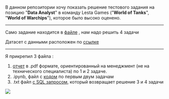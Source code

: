 В данном репозитории хочу показать решение тестового задания на позицию "**Data Analyst**" в команду Lesta Games ("**World of Tanks**", "**World of Warchips**"), которое было высоко оценено.

***


 Само задание находится в [файле](https://github.com/IharSkalaban/my_answer_to_the_World_of_Warchips_test_assignment/blob/main/%D0%A2%D0%B5%D1%81%D1%82%D0%BE%D0%B2%D0%BE%D0%B5%20%D0%B7%D0%B0%D0%B4%D0%B0%D0%BD%D0%B8%D0%B5%20%D0%BD%D0%B0%20%D0%BF%D0%BE%D0%B7%D0%B8%D1%86%D0%B8%D1%8E%20%D0%90%D0%BD%D0%B0%D0%BB%D0%B8%D1%82%D0%B8%D0%BA%20%D0%B4%D0%B0%D0%BD%D0%BD%D1%8B%D1%85.pdf) , нам надо решить 4 задачи

 Датасет с данными расположен по [ссылке](https://drive.google.com/file/d/1St9wWC1vu2BBVbwdrtpGaLQ0hSlI3KAH/view?usp=drive_link) 

***

Я прикрепил 3 файла :
 1) [отчет](https://github.com/IharSkalaban/my_answer_to_the_World_of_Warchips_test_assignment/blob/main/%D0%92%D1%8B%D0%B2%D0%BE%D0%B4%D1%8B%20%D0%BF%D0%BE%20%D0%B7%D0%B0%D0%B4%D0%B0%D1%87%D0%B0%D0%BC%201%2C2.pdf) в .pdf формате, ориентированный на менеджмент (не на технического специалиста) по 1 и 2 задаче.
 2) .ipynb, файл с [кодом](https://github.com/IharSkalaban/my_answer_to_the_World_of_Warchips_test_assignment/blob/main/Data_Analyst_Skalaban_Ihar_LESTA_GAMES.ipynb) по первым двум задачам
 3) .txt файл [с SQL запросом](https://github.com/IharSkalaban/my_answer_to_the_World_of_Warchips_test_assignment/blob/main/%D0%A0%D0%B5%D1%88%D0%B5%D0%BD%D0%B8%D0%B5%20%D0%B7%D0%B0%D0%B4%D0%B0%D1%87%203%2C%204.txt), который возвращает решение 3 и 4 задачи


![](https://c4.wallpaperflare.com/wallpaper/961/293/271/warships-world-of-warships-wallpaper-preview.jpg)
